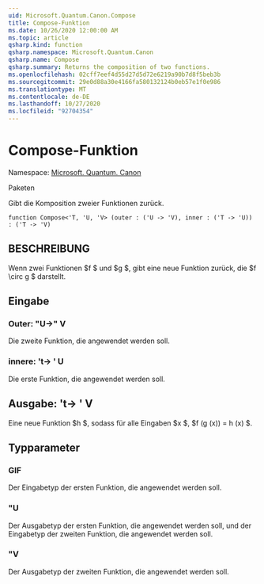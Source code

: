 ```yaml
---
uid: Microsoft.Quantum.Canon.Compose
title: Compose-Funktion
ms.date: 10/26/2020 12:00:00 AM
ms.topic: article
qsharp.kind: function
qsharp.namespace: Microsoft.Quantum.Canon
qsharp.name: Compose
qsharp.summary: Returns the composition of two functions.
ms.openlocfilehash: 02cff7eef4d55d27d5d72e6219a90b7d8f5beb3b
ms.sourcegitcommit: 29e0d88a30e4166fa580132124b0eb57e1f0e986
ms.translationtype: MT
ms.contentlocale: de-DE
ms.lasthandoff: 10/27/2020
ms.locfileid: "92704354"
---
```

# <a name="compose-function"></a>Compose-Funktion

Namespace: [Microsoft. Quantum. Canon](xref:Microsoft.Quantum.Canon)

Paketen [](https://nuget.org/packages/)


Gibt die Komposition zweier Funktionen zurück.

```qsharp
function Compose<'T, 'U, 'V> (outer : ('U -> 'V), inner : ('T -> 'U)) : ('T -> 'V)
```


## <a name="description"></a>BESCHREIBUNG

Wenn zwei Funktionen $f $ und $g $, gibt eine neue Funktion zurück, die $f \circ g $ darstellt.

## <a name="input"></a>Eingabe

### <a name="outer--u---v"></a>Outer: "U->" V

Die zweite Funktion, die angewendet werden soll.


### <a name="inner--t---u"></a>innere: 't-> ' U

Die erste Funktion, die angewendet werden soll.



## <a name="output--t---v"></a>Ausgabe: 't-> ' V

Eine neue Funktion $h $, sodass für alle Eingaben $x $, $f (g (x)) = h (x) $.

## <a name="type-parameters"></a>Typparameter

### <a name="t"></a>GIF

Der Eingabetyp der ersten Funktion, die angewendet werden soll.
### <a name="u"></a>"U

Der Ausgabetyp der ersten Funktion, die angewendet werden soll, und der Eingabetyp der zweiten Funktion, die angewendet werden soll.
### <a name="v"></a>"V

Der Ausgabetyp der zweiten Funktion, die angewendet werden soll.